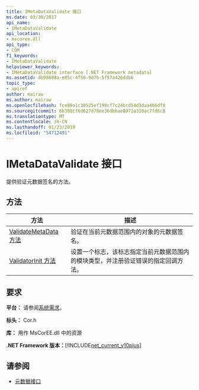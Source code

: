 ```yaml
---
title: IMetaDataValidate 接口
ms.date: 03/30/2017
api_name:
- IMetaDataValidate
api_location:
- mscoree.dll
api_type:
- COM
f1_keywords:
- IMetaDataValidate
helpviewer_keywords:
- IMetaDataValidate interface [.NET Framework metadata]
ms.assetid: db98608a-e85c-4f50-9d7b-5f57a426ddb6
topic_type:
- apiref
author: mairaw
ms.author: mairaw
ms.openlocfilehash: fce89a1c30525ef190cf7c24bcd54d3daa466df0
ms.sourcegitcommit: 6b308cf6d627d78ee36dbbae8972a310ac7fd6c8
ms.translationtype: MT
ms.contentlocale: zh-CN
ms.lasthandoff: 01/23/2019
ms.locfileid: "54712491"
---
```

# <a name="imetadatavalidate-interface"></a>IMetaDataValidate 接口
提供验证元数据签名的方法。  
  
## <a name="methods"></a>方法  
  
|方法|描述|  
|------------|-----------------|  
|[ValidateMetaData 方法](../../../../docs/framework/unmanaged-api/metadata/imetadatavalidate-validatemetadata-method.md)|验证在当前元数据范围内的对象的元数据签名。|  
|[ValidatorInit 方法](../../../../docs/framework/unmanaged-api/metadata/imetadatavalidate-validatorinit-method.md)|设置一个标志，该标志指定当前元数据范围内的模块类型，并注册验证错误的指定回调方法。|  
  
## <a name="requirements"></a>要求  
 **平台：** 请参阅[系统需求](../../../../docs/framework/get-started/system-requirements.md)。  
  
 **标头：** Cor.h  
  
 **库：** 用作 MsCorEE.dll 中的资源  
  
 **.NET Framework 版本：**[!INCLUDE[net_current_v10plus](../../../../includes/net-current-v10plus-md.md)]  
  
## <a name="see-also"></a>请参阅
- [元数据接口](../../../../docs/framework/unmanaged-api/metadata/metadata-interfaces.md)
